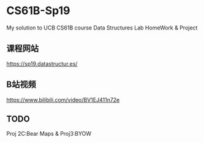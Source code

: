 # CS61B-Sp19
My solution to UCB CS61B course Data Structures Lab HomeWork & Project

## 课程网站
https://sp19.datastructur.es/

## B站视频
https://www.bilibili.com/video/BV1EJ411n72e

## TODO
Proj 2C:Bear Maps & Proj3:BYOW
